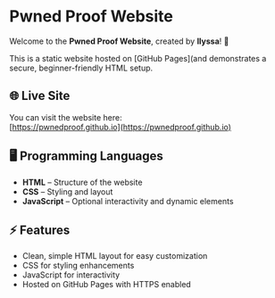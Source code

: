 # Pwned Proof Website

Welcome to the **Pwned Proof Website**, created by **Ilyssa**! 🎉

This is a static website hosted on [GitHub Pages](and demonstrates a secure, beginner-friendly HTML setup.

## 🌐 Live Site
You can visit the website here:  
[https://pwnedproof.github.io](https://pwnedproof.github.io)

## 🖥️ Programming Languages
- **HTML** – Structure of the website  
- **CSS** – Styling and layout  
- **JavaScript** – Optional interactivity and dynamic elements  

## ⚡ Features
- Clean, simple HTML layout for easy customization   
- CSS for styling enhancements  
- JavaScript for interactivity  
- Hosted on GitHub Pages with HTTPS enabled  
